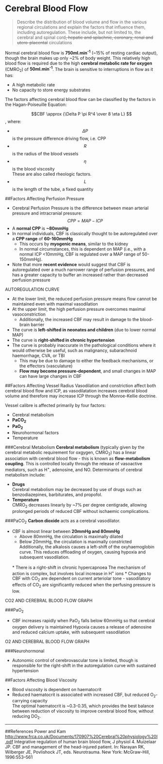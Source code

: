 # Cerebral Blood Flow
> Describe the distribution of blood volume and flow in the various regional circulations and explain the factors that influence them, including autoregulation. These include, but not limited to, the cerebral and spinal cord~~, hepatic and splachnic, coronary, renal and utero-placental~~ circulations

Normal cerebral blood flow is **750ml.min<sup>-1</sup>** (~15% of resting cardiac output), though the brain makes up only ~2% of body weight. This relatively high blood flow is required due to the high **cerebral metabolic rate for oxygen** (CMRO<sub>2</sub>) of **50ml.min<sup>-1</sup>**. The brain is sensitive to interruptions in flow as it has:
  *  A high metabolic rate
  *  No capacity to store energy substrates

The factors affecting cerebral blood flow can be classified by the factors in the Hagan-Poiseuille Equation:

$$CBF \approx {\Delta P \pi R^4 \over 8 \eta L} $$, where:
* $$\Delta P$$ is the pressure difference driving flow, i.e. CPP
* $$R$$ is the radius of the blood vessels
* $$\eta$$ is the blood viscosity  
These are also called rheologic factors.
* $$L$$ is the length of the tube, a fixed quantity

##Factors Affecting Perfusion Pressure
* Cerebral Perfusion Pressure is the difference between mean arterial pressure and intracranial pressure: $$CPP = MAP - ICP$$
* A **normal CPP** is **~80mmHg**
* In normal individuals, CBF is classically thought to be autoregulated over a **CPP range** of **60-160mmHg**
  * This occurs by **myogenic means**, similar to the kidney
  * In normal circumstances, this is dependent on MAP (i.e., with a normal ICP <10mmHg, CBF is regulated over a MAP range of 50-150mmHg).
* Note that more **recent evidence** would suggest that CBF is autoregulated over a much narrower range of perfusion pressures, and has a greater capacity to buffer an increased rather than decreased perfusion pressure

AUTOREGULATION CURVE

* At the lower limit, the reduced perfusion pressure means flow cannot be maintained even with maximal vasodilation
* At the upper limit, the high perfusion pressure overcomes maximal vasoconstriction
  *  Additionally, the increased CBF may result in damage to the blood-brain barrier
* The curve is **left-shifted in neonates and children** (due to lower normal MAP)
* The curve is **right-shifted in chronic hypertension**
* The curve is probably inaccurate in the pathological conditions where it would otherwise be useful, such as malignancy, subarachnoid haemorrhage, CVA, or TBI
  * This may be due to damage to either the feedback mechanisms, or the effectors (vasculature)
  * **Flow may become pressure-dependent**, and small changes in MAP can have large changes in CBF

##Factors Affecting Vessel Radius
Vasodilation and constriction affect both cerebral blood flow and ICP, as vasodilatation increases cerebral blood volume and therefore may increase ICP through the Monroe-Kellie doctrine.

Vessel calibre is affected primarily by four factors:
* Cerebral metabolism
* **PaCO<sub>2</sub>**
* **PaO<sub>2</sub>**
* Neurohormonal factors
* Temperature

###Cerebral Metabolism
**Cerebral metabolism** (typically given by the cerebral metabolic requirement for oxgygen, CMRO<sub>2</sub>) has a linear association with cerebral blood flow - this is known as **flow-metabolism coupling**. This is controlled locally through the release of vasoactive mediators, such as H<sup>+</sup>, adenosine, and NO. Determinants of cerebral metabolism include:
* **Drugs**  
  Cerebral metabolism may be decreased by use of drugs such as benzodiazepines, barbiturates, and propofol.
* **Temperature**  
 CMRO<sub>2</sub> decreases linearly by ~7% per degree centigrade, allowing prolonged periods of reduced CBF without ischaemic complications.

###PaCO<sub>2</sub>
**Carbon dioxide** acts as a cerebral vasodilator.
* CBF is almost linear between **20mmHg and 80mmHg**
  * Above 80mmHg, the circulation is maximally dilated
  * Below 20mmHg, the circulation is maximally constricted  
  Additionally, the alkalosis causes a left-shift of the oxyhaemoglobin curve. This reduces offloading of oxygen, causing hypoxia and subsequent vasodilation.
  <br>
  * There is a right-shift in chronic hypercapnoea  
  The mechanism of action is complex, but involves local increase in H<sup>+</sup> ions
  * Changes to CBF with CO<sub>2</sub> are dependent on current arteriolar tone - vasodilatory effects of CO<sub>2</sub> are significantly reduced when the perfusing pressure is low.

CO2 AND CEREBRAL BLOOD FLOW GRAPH

###PaO<sub>2</sub>
* CBF increases rapidly when PaO<sub>2</sub> falls below 60mmHg so that cerebral oxygen delivery is maintained
Hypoxia causes a release of adenosine and reduced calcium uptake, with subsequent vasodilation

O2 AND CEREBRAL BLOOD FLOW GRAPH

###Neurohormonal
* Autonomic control of cerebrovascular tone is limited, though is responsible for the right-shift in the autoregulation curve with sustained hypertension


##Factors Affecting Blood Viscosity
* Blood viscosity is dependent on haematocrit
* Reduced haematocrit is associated with increased CBF, but reduced O<sub>2</sub>-carrying capacity  
The optimal haematocrit is ~0.3-0.35, which provides the best balance between reduction of viscosity to improve cerebral blood flow, without reducing DO<sub>2</sub>.


---
##References
Power and Kam
http://www.frca.co.uk/Documents/170907%20Cerebral%20physiology%20I.pdf
Integrative regulation of human brain blood flow, J physiol
4. Muizelaar JP. CBF and management of the head-injured patient. In: Narayan RK, Wilberger JE, Povlishock JT, eds. Neurotrauma. New York: McGraw-Hill, 1996:553–561